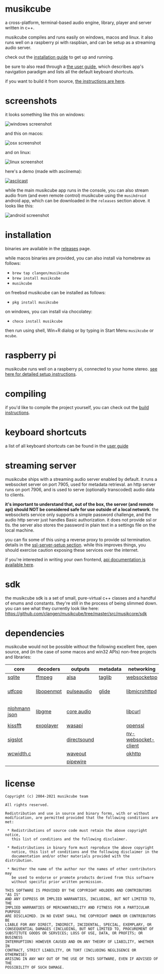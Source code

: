 # musikcube

a cross-platform, terminal-based audio engine, library, player and server written in c++.

musikcube compiles and runs easily on windows, macos and linux. it also runs well on a raspberry pi with raspbian, and can be setup as a streaming audio server.

check out the [installation guide](https://github.com/clangen/musikcube/wiki/installing) to get up and running.

be sure to also read through a [the user guide](https://github.com/clangen/musikcube/wiki/user-guide), which describes app's navigation paradigm and lists all the default keyboard shortcuts.

if you want to build it from source, [the instructions are here](https://github.com/clangen/musikcube/wiki/building).

# screenshots

it looks something like this on windows:

![windows screenshot](https://raw.githubusercontent.com/clangen/clangen-projects-static/master/musikcube/screenshots/windows.png)

and this on macos:

![osx screenshot](https://raw.githubusercontent.com/clangen/clangen-projects-static/master/musikcube/screenshots/osx.png)

and on linux:

![linux screenshot](https://raw.githubusercontent.com/clangen/clangen-projects-static/master/musikcube/screenshots/linux.png)

here's a demo (made with asciinema):

[![asciicast](https://asciinema.org/a/129748.png)](https://asciinema.org/a/129748)

while the main musikcube app runs in the console, you can also stream audio from (and even remote control) musikcube using the `musikdroid` android app, which can be downloaded in the `releases` section above. it looks like this:

![android screenshot](https://raw.githubusercontent.com/clangen/clangen-projects-static/master/musikcube/screenshots/android.png)

# installation

binaries are available in the [releases](https://github.com/clangen/musikcube/releases) page.

while macos binaries are provided, you can also install via homebrew as follows:

- `brew tap clangen/musikcube`
- `brew install musikcube`
- `musikcube`

on freebsd musikcube can be installed as follows:

- `pkg install musikcube`

on windows, you can install via chocolatey:

- `choco install musikcube`

then run using shell, Win+R dialog or by typing in Start Menu `musikcube` or `mcube`.

# raspberry pi

musikcube runs well on a raspberry pi, connected to your home stereo. [see here for detailed setup instructions](https://github.com/clangen/musikcube/wiki/raspberry-pi).

# compiling

if you'd like to compile the project yourself, you can check out the [build instructions](https://github.com/clangen/musikcube/wiki/building).

# keyboard shortcuts

a list of all keyboard shortcuts can be found in the [user guide](https://github.com/clangen/musikcube/wiki/user-guide)

# streaming server

musikcube ships with a streaming audio server enabled by default. it runs a websocket server on port 7905, used for metadata retrieval. an http server runs on port 7906, and is used to serve (optionally transcoded) audio data to clients.

**it's important to understand that, out of the box, the server (and remote api) should NOT be considered safe for use outside of a local network**. the websockets service only supports a simple password challenge, and the audio http server just handles Basic authorization. it does not provide ssl or tls. the server also stores the password in plain text in a settings file on the local machine.

you can fix some of this using a reverse proxy to provide ssl termination. details in the [ssl-server-setup section](https://github.com/clangen/musikcube/wiki/ssl-server-setup). while this improves things, you should exercise caution exposing these services over the internet.

if you're interested in writing your own frontend, [api documentation is available here](https://github.com/clangen/musikcube/wiki/remote-api-documentation).

# sdk

the musikcube sdk is a set of small, pure-virtual c++ classes and a handful of enums and constants. they're still in the process of being slimmed down. you can see what they currently look like here: https://github.com/clangen/musikcube/tree/master/src/musikcore/sdk

# dependencies

musikcube would not be possible without the following excellent free, open source, and (in the case of some macos and win32 APIs) non-free projects and libraries:

| core                                                      | decoders                                                        | outputs                                                                                                                                        | metadata                                   | networking                                                                     | miscellaneous                                                      | ui                                                                        |
|-----------------------------------------------------------|-----------------------------------------------------------------|------------------------------------------------------------------------------------------------------------------------------------------------|--------------------------------------------|--------------------------------------------------------------------------------|--------------------------------------------------------------------|---------------------------------------------------------------------------|
| [sqlite](https://www.sqlite.org/)                         | [ffmpeg](https://ffmpeg.org/)                                   | [alsa](https://www.alsa-project.org)                                                                                                           | [taglib](http://taglib.org/)               | [websocketpp](https://github.com/zaphoyd/websocketpp)                          | [rxjava](https://github.com/ReactiveX/RxJava)                      | [ncurses](https://www.gnu.org/software/ncurses/)                          |
| [utfcpp](https://github.com/nemtrif/utfcpp)               | [libopenmpt](https://lib.openmpt.org/libopenmpt/)               | [pulseaudio](https://www.freedesktop.org/wiki/Software/PulseAudio/)                                                                            | [glide](https://github.com/bumptech/glide) | [libmicrohttpd](https://www.gnu.org/software/libmicrohttpd/)                   | [rxandroid](https://github.com/ReactiveX/RxAndroid)                | [pdcurses (win32a variant)](https://www.projectpluto.com/win32a.htm)      |
| [nlohmann json](https://github.com/nlohmann/json)         | [libgme](https://bitbucket.org/mpyne/game-music-emu/wiki/Home)  | [core audio](https://developer.apple.com/library/content/documentation/MusicAudio/Conceptual/CoreAudioOverview/Introduction/Introduction.html) |                                            | [libcurl](https://curl.haxx.se/libcurl/)                                       | [stetho](http://facebook.github.io/stetho/)                        | [recycler-fast-scroll](https://github.com/plusCubed/recycler-fast-scroll) |
| [kissfft](http://kissfft.sourceforge.net/)                | [exoplayer](https://github.com/google/ExoPlayer)                | [wasapi](https://msdn.microsoft.com/en-us/library/windows/desktop/dd371455(v=vs.85).aspx)                                                      |                                            | [openssl](https://www.openssl.org/  )                                          | [fabric](http://fabric.io)                                         |                                                                           |
| [sigslot](http://sigslot.sourceforge.net/)                |                                                                 | [directsound](https://msdn.microsoft.com/en-us/library/windows/desktop/ee416960(v=vs.85).aspx)                                                 |                                            | [nv-websocket-client](https://github.com/TakahikoKawasaki/nv-websocket-client) | [AndroidVideoCache](https://github.com/danikula/AndroidVideoCache) |                                                                           |
| [wcwidth.c](http://www.cl.cam.ac.uk/~mgk25/ucs/wcwidth.c) |                                                                 | [waveout](https://msdn.microsoft.com/en-us/library/windows/desktop/dd743876(v=vs.85).aspx)                                                     |                                            | [okhttp](http://square.github.io/okhttp/)                                      |                                                                    |                                                                           |
|                                                           |                                                                 | [pipewire](https://pipewire.org/)                                                                                                              |                                            |                                                                                |                                                                    |                                                                           |

# license

```
Copyright (c) 2004-2021 musikcube team

All rights reserved.

Redistribution and use in source and binary forms, with or without
modification, are permitted provided that the following conditions are met:

 * Redistributions of source code must retain the above copyright notice,
   this list of conditions and the following disclaimer.

 * Redistributions in binary form must reproduce the above copyright
   notice, this list of conditions and the following disclaimer in the
   documentation and/or other materials provided with the distribution.

 * Neither the name of the author nor the names of other contributors may
   be used to endorse or promote products derived from this software
   without specific prior written permission.

THIS SOFTWARE IS PROVIDED BY THE COPYRIGHT HOLDERS AND CONTRIBUTORS "AS IS"
AND ANY EXPRESS OR IMPLIED WARRANTIES, INCLUDING, BUT NOT LIMITED TO, THE
IMPLIED WARRANTIES OF MERCHANTABILITY AND FITNESS FOR A PARTICULAR PURPOSE
ARE DISCLAIMED. IN NO EVENT SHALL THE COPYRIGHT OWNER OR CONTRIBUTORS BE
LIABLE FOR ANY DIRECT, INDIRECT, INCIDENTAL, SPECIAL, EXEMPLARY, OR
CONSEQUENTIAL DAMAGES (INCLUDING, BUT NOT LIMITED TO, PROCUREMENT OF
SUBSTITUTE GOODS OR SERVICES; LOSS OF USE, DATA, OR PROFITS; OR BUSINESS
INTERRUPTION) HOWEVER CAUSED AND ON ANY THEORY OF LIABILITY, WHETHER IN
CONTRACT, STRICT LIABILITY, OR TORT (INCLUDING NEGLIGENCE OR OTHERWISE)
ARISING IN ANY WAY OUT OF THE USE OF THIS SOFTWARE, EVEN IF ADVISED OF THE
POSSIBILITY OF SUCH DAMAGE.
```
